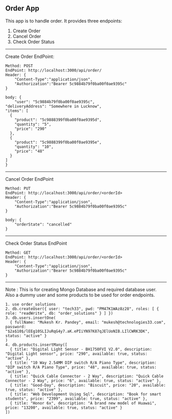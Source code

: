 Order App
------------

This app is to handle order. It provides three endpoints:
1. Create Order
2. Cancel Order
3. Check Order Status

---------------------------------------------------------

Create Order EndPoint:

	Method: POST
	EndPoint: http://localhost:3000/api/order/
	Header: {
		"Content-Type":"application/json",
		"Authorization":"Bearer 5c9884b79f0ba00f0ae9395c"
	}

	body: {
		"user": "5c9884b79f0ba00f0ae9395c",
    "deliveryAddress": "Somewhere in Lucknow",
    "items": [
      {
        "product": "5c9888399f0ba00f0ae9395d",
        "quantity": "5",
        "price": "290"
      },
      {
        "product": "5c9888399f0ba00f0ae9395e",
        "quantity": "10",
        "price": "48"
      }
    ]
	}


---------------------------------------------------------

Cancel Order EndPoint

	Method: PUT
	EndPoint: http://localhost:3000/api/order/<orderId>
	Header: {
		"Content-Type":"application/json",
		"Authorization":"Bearer 5c9884b79f0ba00f0ae9395c"
	}

  	body: {
		"orderState": "cancelled"
	}


---------------------------------------------------------

Check Order Status EndPoint

	Method: GET
	EndPoint: http://localhost:3000/api/order/<orderId>
	Header: {
		"Content-Type":"application/json",
		"Authorization":"Bearer 5c9884b79f0ba00f0ae9395c"
	}


---------------------------------------------------------



  Note :
    This is for creating Mongo Database and required database user. Also a dummy user and some products to be used for order endpoints.

    1. use order_solutions
    2. db.createUser({ user: "tech33", pwd: "PM47K1WAz8z28", roles: [ { role: "readWrite", db: "order_solutions" } ] })
    3. db.users.insertOne(
      { fullName: "Mukesh Kr. Pandey", email: "mukesh@technologies33.com", password: "$2a$10$/lEEg10SLIJuRqG4y7.aK.ePIiYN97K87qJElUoNIB.LIlCWRK3DK", status: "active" }
    )
    4. db.products.insertMany([
      { title: "Digital Light Sensor - BH1750FVI V2.0", description: "Digital Light sensor", price: "290", available: true, status: "active" },
      { title: "10 Way 2.54MM DIP switch R/A Piano Type", description: "DIP switch R/A Piano Type", price: "48", available: true, status: "active" },
      { title: "Quick Cable Connector - 2 Way", description: "Quick Cable Connector - 2 Way", price: "6", available: true, status: "active" },
      { title: "Good-Day", description: "Biscuit", price: "20", available: true, status: "active" },
      { title: "Web Development Using Sql", description: "Book for smart students", price: "2399", available: true, status: "active" },
      { title: "Honor 6x", description: "A brand new model of Huawai", price: "13200", available: true, status: "active" }
    ])
